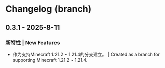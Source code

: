 # Changelog (branch)

## 0.3.1 - 2025-8-11

### 新特性 | New Features

- 作为支持Minecraft 1.21.2 ~ 1.21.4的分支建立。 | Created as a branch for supporting Minecraft 1.21.2 ~ 1.21.4.